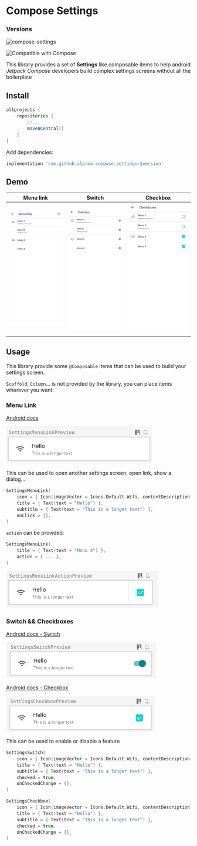 # Compose Settings

### Versions

![compose-settings](https://img.shields.io/badge/ComposeSettings-0.1.0-brightgreen)

![Compatible with Compose](https://img.shields.io/badge/Compose-1.0.0--beta05-brightgreen)

This library provides a set of **Settings** like composable items to help android *Jetpack Compose*
developers build complex settings screens without all the boilerplate

## Install

```groovy
allprojects {
    repositories {
        //...
        mavenCentral()
    }
}
```

Add dependencies:

```groovy
implementation 'com.github.alorma:compose-settings:$version'
```

## Demo

|Menu link|Switch|Checkbox|
|--|--|--|
|<img width="300" src="docs/art/screenshot_links.jpeg" />|<img width="300" src="docs/art/screenshot_switches.jpeg" />|<img width="300" src="docs/art/screenshot_checkboxes.jpeg" />|

## Usage

This library provide some `@Composable` items that can be used to build your settings screen.

`Scaffold`, `Column`... is not provided by the library, you can place items wherever you want.

### Menu Link

[Android docs](https://source.android.com/devices/tech/settings/settings-guidelines#menu_link)

![](docs/art/setting_menu.png)

This can be used to open another settings screen, open link, show a dialog...

```kotlin
SettingsMenuLink(
    icon = { Icon(imageVector = Icons.Default.Wifi, contentDescription = "Wifi") },
    title = { Text(text = "Hello") },
    subtitle = { Text(text = "This is a longer text") },
    onClick = {},
)
```

`action` can be provided:

```kotlin
SettingsMenuLink(
    title = { Text(text = "Menu 4") },
    action = { ... },
)
```

![](docs/art/setting_menu_action.png)


### Switch && Checkboxes

[Android docs - Switch](https://source.android.com/devices/tech/settings/settings-guidelines#switch)

![](docs/art/setting_switch.png)

[Android docs - Checkbox](https://source.android.com/devices/tech/settings/settings-guidelines#checkbox)

![](docs/art/setting_checkbox.png)

This can be used to enable or disable a feature

```kotlin
SettingsSwitch(
    icon = { Icon(imageVector = Icons.Default.Wifi, contentDescription = "Wifi") },
    title = { Text(text = "Hello") },
    subtitle = { Text(text = "This is a longer text") },
    checked = true,
    onCheckedChange = {},
)
```

```kotlin
SettingsCheckbox(
    icon = { Icon(imageVector = Icons.Default.Wifi, contentDescription = "Wifi") },
    title = { Text(text = "Hello") },
    subtitle = { Text(text = "This is a longer text") },
    checked = true,
    onCheckedChange = {},
)
```

